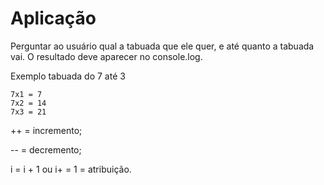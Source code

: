 # Aplicação
Perguntar ao usuário qual a tabuada que ele quer, e até quanto a tabuada vai.
O resultado deve aparecer no console.log.

Exemplo tabuada do 7 até 3
```
7x1 = 7
7x2 = 14
7x3 = 21
```

++ = incremento;

-- = decremento;

i = i + 1 ou i+ = 1 = atribuição.
